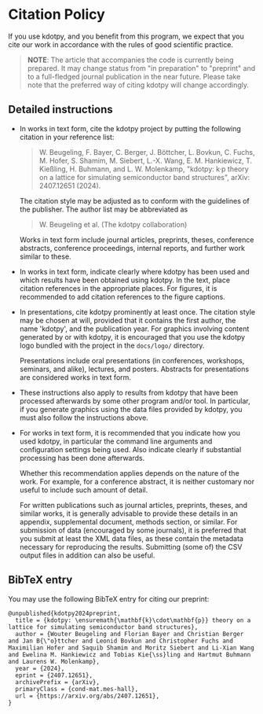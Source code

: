 Citation Policy
===============

If you use kdotpy, and you benefit from this program, we expect that you cite
our work in accordance with the rules of good scientific practice.


> **NOTE**: The article that accompanies the code is currently being prepared. It
may change status from "in preparation" to "preprint" and to a full-fledged
journal publication in the near future. Please take note that the preferred way
of citing kdotpy will change accordingly.


Detailed instructions
---------------------

- In works in text form, cite the kdotpy project by putting the following
  citation in your reference list:
  
  > W. Beugeling, F. Bayer, C. Berger, J. Böttcher, L. Bovkun, C. Fuchs, 
  M. Hofer, S. Shamim, M. Siebert, L.-X. Wang, E. M. Hankiewicz, T. Kießling,
  H. Buhmann, and L. W. Molenkamp,
  "kdotpy: k·p theory on a lattice for simulating semiconductor band structures",
  arXiv: 2407.12651 (2024).
  
  The citation style may be adjusted as to conform with the guidelines of the
  publisher. The author list may be abbreviated as
  > W. Beugeling et al. (The kdotpy collaboration)
  
  Works in text form include journal articles, preprints, theses, conference
  abstracts, conference proceedings, internal reports, and further work similar
  to these.

- In works in text form, indicate clearly where kdotpy has been used and which
  results have been obtained using kdotpy. In the text, place citation
  references in the appropriate places. For figures, it is recommended to add
  citation references to the figure captions.
  
- In presentations, cite kdotpy prominently at least once. The citation style
  may be chosen at will, provided that it contains the first author, the name
  'kdotpy', and the publication year. For graphics involving content generated
  by or with kdotpy, it is encouraged that you use the kdotpy logo bundled with
  the project in the `docs/logo/` directory.

  Presentations include oral presentations (in conferences, workshops, seminars,
  and alike), lectures, and posters. Abstracts for presentations are considered
  works in text form.

- These instructions also apply to results from kdotpy that have been processed
  afterwards by some other program and/or tool. In particular, if you generate
  graphics using the data files provided by kdotpy, you must also follow the
  instructions above.

- For works in text form, it is recommended that you indicate how you used
  kdotpy, in particular the command line arguments and configuration settings
  being used. Also indicate clearly if substantial processing has been done
  afterwards.
  
  Whether this recommendation applies depends on the nature of the work. For
  example, for a conference abstract, it is neither customary nor useful to
  include such amount of detail.
  
  For written publications such as journal articles, preprints, theses, and
  similar works, it is generally advisable to provide these details in an
  appendix, supplemental document, methods section, or similar. For submission
  of data (encouraged by some journals), it is preferred that you submit at
  least the XML data files, as these contain the metadata necessary for
  reproducing the results. Submitting (some of) the CSV output files in
  addition can also be useful.

BibTeX entry
------------

You may use the following BibTeX entry for citing our preprint:
```
@unpublished{kdotpy2024preprint,
  title = {kdotpy: \ensuremath{\mathbf{k}\cdot\mathbf{p}} theory on a lattice for simulating semiconductor band structures},
  author = {Wouter Beugeling and Florian Bayer and Christian Berger and Jan B{\"o}ttcher and Leonid Bovkun and Christopher Fuchs and Maximilian Hofer and Saquib Shamim and Moritz Siebert and Li-Xian Wang and Ewelina M. Hankiewicz and Tobias Kie{\ss}ling and Hartmut Buhmann and Laurens W. Molenkamp},
  year = {2024},
  eprint = {2407.12651},
  archivePrefix = {arXiv},
  primaryClass = {cond-mat.mes-hall},
  url = {https://arxiv.org/abs/2407.12651}, 
}
```
